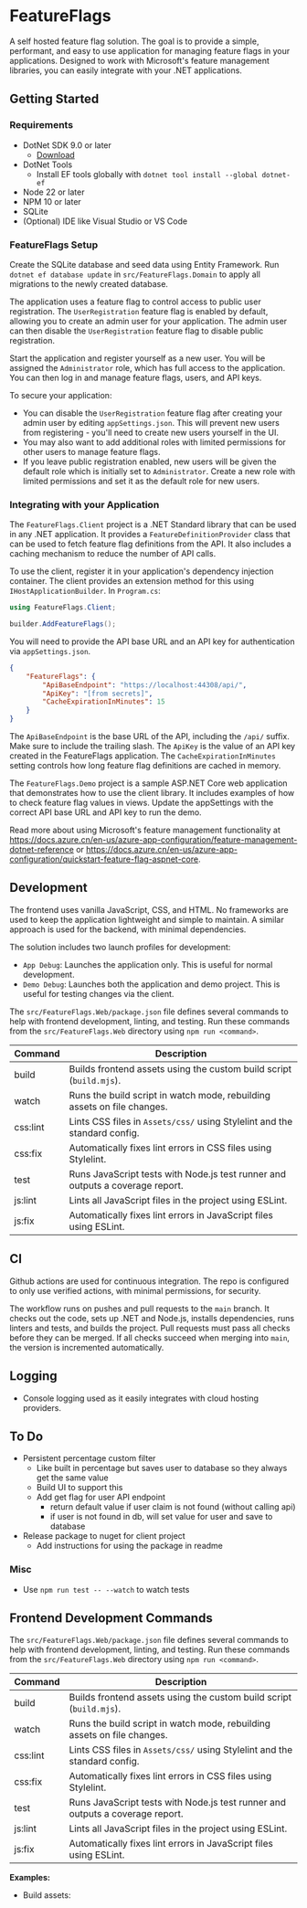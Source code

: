# FeatureFlags

A self hosted feature flag solution.  The goal is to provide a simple, performant, and easy to use application for managing feature flags in your applications.  Designed to work with Microsoft's feature management libraries, you can easily integrate with your .NET applications.

## Getting Started

### Requirements

- DotNet SDK 9.0 or later
  - [Download](https://dotnet.microsoft.com/download)
- DotNet Tools
  - Install EF tools globally with `dotnet tool install --global dotnet-ef`
- Node 22 or later
- NPM 10 or later
- SQLite
- (Optional) IDE like Visual Studio or VS Code

### FeatureFlags Setup

Create the SQLite database and seed data using Entity Framework.  Run `dotnet ef database update` in `src/FeatureFlags.Domain` to apply all migrations to the newly created database.

The application uses a feature flag to control access to public user registration.  The `UserRegistration` feature flag is enabled by default, allowing you to create an admin user for your application.  The admin user can then disable the `UserRegistration` feature flag to disable public registration.

Start the application and register yourself as a new user.  You will be assigned the `Administrator` role, which has full access to the application.  You can then log in and manage feature flags, users, and API keys.

To secure your application:
- You can disable the `UserRegistration` feature flag after creating your admin user by editing `appSettings.json`.  This will prevent new users from registering - you'll need to create new users yourself in the UI.
- You may also want to add additional roles with limited permissions for other users to manage feature flags.
- If you leave public registration enabled, new users will be given the default role which is initially set to `Administrator`. Create a new role with limited permissions and set it as the default role for new users.

### Integrating with your Application

The `FeatureFlags.Client` project is a .NET Standard library that can be used in any .NET application.  It provides a `FeatureDefinitionProvider` class that can be used to fetch feature flag definitions from the API.  It also includes a caching mechanism to reduce the number of API calls.

To use the client, register it in your application's dependency injection container.  The client provides an extension method for this using `IHostApplicationBuilder`.  In `Program.cs`:
```csharp
using FeatureFlags.Client;

builder.AddFeatureFlags();
```

You will need to provide the API base URL and an API key for authentication via `appSettings.json`.
```json
{
    "FeatureFlags": {
        "ApiBaseEndpoint": "https://localhost:44308/api/",
        "ApiKey": "[from secrets]",
        "CacheExpirationInMinutes": 15
    }
}
```

The `ApiBaseEndpoint` is the base URL of the API, including the `/api/` suffix.  Make sure to include the trailing slash.  The `ApiKey` is the value of an API key created in the FeatureFlags application.  The `CacheExpirationInMinutes` setting controls how long feature flag definitions are cached in memory.

The `FeatureFlags.Demo` project is a sample ASP.NET Core web application that demonstrates how to use the client library.  It includes examples of how to check feature flag values in views.  Update the appSettings with the correct API base URL and API key to run the demo.

Read more about using Microsoft's feature management functionality at https://docs.azure.cn/en-us/azure-app-configuration/feature-management-dotnet-reference or https://docs.azure.cn/en-us/azure-app-configuration/quickstart-feature-flag-aspnet-core.

## Development

The frontend uses vanilla JavaScript, CSS, and HTML.  No frameworks are used to keep the application lightweight and simple to maintain.  A similar approach is used for the backend, with minimal dependencies.

The solution includes two launch profiles for development:
- `App Debug`: Launches the application only.  This is useful for normal development.
- `Demo Debug`: Launches both the application and demo project.  This is useful for testing changes via the client.

The `src/FeatureFlags.Web/package.json` file defines several commands to help with frontend development, linting, and testing. Run these commands from the `src/FeatureFlags.Web` directory using `npm run <command>`.

| Command      | Description                                                                                   |
|--------------|----------------------------------------------------------------------------------------------|
| build        | Builds frontend assets using the custom build script (`build.mjs`).                           |
| watch        | Runs the build script in watch mode, rebuilding assets on file changes.                       |
| css:lint     | Lints CSS files in `Assets/css/` using Stylelint and the standard config.                     |
| css:fix      | Automatically fixes lint errors in CSS files using Stylelint.                                 |
| test         | Runs JavaScript tests with Node.js test runner and outputs a coverage report.                 |
| js:lint      | Lints all JavaScript files in the project using ESLint.                                       |
| js:fix       | Automatically fixes lint errors in JavaScript files using ESLint.                             |

## CI

Github actions are used for continuous integration.  The repo is configured to only use verified actions, with minimal permissions, for security.

The workflow runs on pushes and pull requests to the `main` branch.  It checks out the code, sets up .NET and Node.js, installs dependencies, runs linters and tests, and builds the project.  Pull requests must pass all checks before they can be merged.  If all checks succeed when merging into `main`, the version is incremented automatically.

## Logging

- Console logging used as it easily integrates with cloud hosting providers.

## To Do

- Persistent percentage custom filter
    - Like built in percentage but saves user to database so they always get the same value
    - Build UI to support this
    - Add get flag for user API endpoint
        - return default value if user claim is not found (without calling api)
        - if user is not found in db, will set value for user and save to database
- Release package to nuget for client project
    - Add instructions for using the package in readme

### Misc

 - Use `npm run test -- --watch` to watch tests

## Frontend Development Commands

The `src/FeatureFlags.Web/package.json` file defines several commands to help with frontend development, linting, and testing. Run these commands from the `src/FeatureFlags.Web` directory using `npm run <command>`.

| Command      | Description                                                                                   |
|--------------|----------------------------------------------------------------------------------------------|
| build        | Builds frontend assets using the custom build script (`build.mjs`).                           |
| watch        | Runs the build script in watch mode, rebuilding assets on file changes.                       |
| css:lint     | Lints CSS files in `Assets/css/` using Stylelint and the standard config.                     |
| css:fix      | Automatically fixes lint errors in CSS files using Stylelint.                                 |
| test         | Runs JavaScript tests with Node.js test runner and outputs a coverage report.                 |
| js:lint      | Lints all JavaScript files in the project using ESLint.                                       |
| js:fix       | Automatically fixes lint errors in JavaScript files using ESLint.                             |

**Examples:**

- Build assets:  
